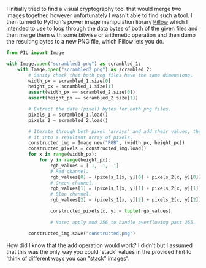 I initially tried to find a visual cryptography tool that would merge two images
together, however unfortunately I wasn't able to find such a tool. I then turned
to Python's power image manipulation library [Pillow](https://pillow.readthedocs.io/)
which I intended to use to loop through the data bytes of both of the given
files and then merge them with some bitwise or arithmetic operation and then
dump the resulting bytes to a new PNG file, which Pillow lets you do.

```python
from PIL import Image

with Image.open("scrambled1.png") as scrambled_1:
    with Image.open("scrambled2.png") as scrambled_2:
        # Sanity check that both png files have the same dimensions.
        width_px = scrambled_1.size[0]
        height_px = scrambled_1.size[1]
        assert(width_px == scrambled_2.size[0])
        assert(height_px == scrambled_2.size[1])

        # Extract the data (pixel) bytes for both png files.
        pixels_1 = scrambled_1.load()
        pixels_2 = scrambled_2.load()

        # Iterate through both pixel 'arrays' and add their values, then save
        # it into a resultant array of pixels.
        constructed_img = Image.new("RGB", (width_px, height_px))
        constructed_pixels = constructed_img.load()
        for x in range(width_px):
            for y in range(height_px):
                rgb_values = [-1, -1, -1]
                # Red channel.
                rgb_values[0] = (pixels_1[x, y][0] + pixels_2[x, y][0]) % 256
                # Green channel.
                rgb_values[1] = (pixels_1[x, y][1] + pixels_2[x, y][1]) % 256
                # Blue channel.
                rgb_values[2] = (pixels_1[x, y][2] + pixels_2[x, y][2]) % 256

                constructed_pixels[x, y] = tuple(rgb_values)
    
                # Note: apply mod 256 to handle overflowing past 255.

        constructed_img.save("constructed.png")
```

How did I know that the add operation would work? I didn't but I assumed that
this was the only way you could 'stack' values in the provided hint to 
'think of different ways you can "stack" images'.
